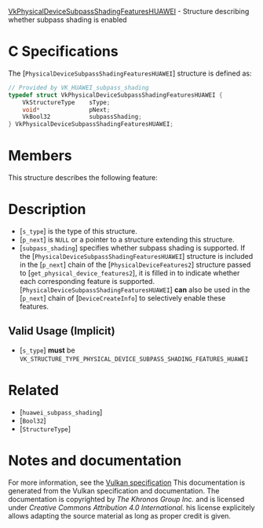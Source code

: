 [VkPhysicalDeviceSubpassShadingFeaturesHUAWEI](https://www.khronos.org/registry/vulkan/specs/1.3-extensions/man/html/VkPhysicalDeviceSubpassShadingFeaturesHUAWEI.html) - Structure describing whether subpass shading is enabled

# C Specifications
The [`PhysicalDeviceSubpassShadingFeaturesHUAWEI`] structure is defined
as:
```c
// Provided by VK_HUAWEI_subpass_shading
typedef struct VkPhysicalDeviceSubpassShadingFeaturesHUAWEI {
    VkStructureType    sType;
    void*              pNext;
    VkBool32           subpassShading;
} VkPhysicalDeviceSubpassShadingFeaturesHUAWEI;
```

# Members
This structure describes the following feature:

# Description
- [`s_type`] is the type of this structure.
- [`p_next`] is `NULL` or a pointer to a structure extending this structure.
- [`subpass_shading`] specifies whether subpass shading is supported.
If the [`PhysicalDeviceSubpassShadingFeaturesHUAWEI`] structure is included in the [`p_next`] chain of the
[`PhysicalDeviceFeatures2`] structure passed to
[`get_physical_device_features2`], it is filled in to indicate whether each
corresponding feature is supported.
[`PhysicalDeviceSubpassShadingFeaturesHUAWEI`] **can**  also be used in the [`p_next`] chain of
[`DeviceCreateInfo`] to selectively enable these features.
## Valid Usage (Implicit)
-  [`s_type`] **must**  be `VK_STRUCTURE_TYPE_PHYSICAL_DEVICE_SUBPASS_SHADING_FEATURES_HUAWEI`

# Related
- [`huawei_subpass_shading`]
- [`Bool32`]
- [`StructureType`]

# Notes and documentation
For more information, see the [Vulkan specification](https://www.khronos.org/registry/vulkan/specs/1.3-extensions/html/vkspec.html)
This documentation is generated from the Vulkan specification and documentation.
The documentation is copyrighted by *The Khronos Group Inc.* and is licensed under *Creative Commons Attribution 4.0 International*.
his license explicitely allows adapting the source material as long as proper credit is given.
        